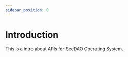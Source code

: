 ```yaml
---
sidebar_position: 0
---
```


# Introduction

This is a intro about APIs for SeeDAO Operating System.
